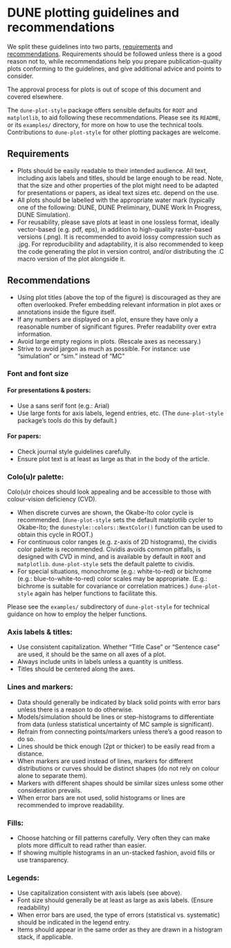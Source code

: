 # DUNE plotting guidelines and recommendations

We split these guidelines into two parts, [requirements](#requirements) and [recommendations](#recommendations).
Requirements should be followed unless there is a good reason not to,
while recommendations help you prepare publication-quality plots conforming to the guidelines,
and give additional advice and points to consider.

The approval process for plots is out of scope of this document and covered elsewhere.

The `dune-plot-style` package offers sensible defaults for `ROOT` and `matplotlib`, to aid following these recommendations.
Please see its `README`, or its `examples/` directory, for more on how to use the technical tools.
Contributions to `dune-plot-style` for other plotting packages are welcome.

## Requirements

- Plots should be easily readable to their intended audience.
All text, including axis labels and titles, should be large enough to be read.
Note, that the size and other properties of the plot might need to be adapted for presentations or papers,
as ideal text sizes etc. depend on the use.
- All plots should be labelled with the appropriate water mark (typically one of the following:
DUNE, DUNE Preliminary, DUNE Work In Progress, DUNE Simulation).
- For reusability,
please save plots at least in one lossless format,
ideally vector-based (e.g. pdf, eps),
in addition to high-quality raster-based versions (.png).
It is recommended to avoid lossy compression such as .jpg.
For reproducibility and adaptability,
it is also recommended to keep the code generating the plot in version control,
and/or distributing the .C macro version of the plot alongside it.

## Recommendations

- Using plot titles (above the top of the figure) is discouraged as they are often overlooked.
Prefer embedding relevant information in plot axes or annotations inside the figure itself.
- If any numbers are displayed on a plot,
ensure they have only a reasonable number of significant figures. 
Prefer readability over extra information.
- Avoid large empty regions in plots.
(Rescale axes as necessary.)
- Strive to avoid jargon as much as possible.
For instance: use “simulation” or “sim.” instead of “MC”

### Font and font size

#### For presentations & posters:

- Use a sans serif font (e.g.: Arial)
- Use large fonts for axis labels, legend entries, etc.  (The `dune-plot-style` package’s tools do this by default.)

#### For papers:

- Check journal style guidelines carefully.
- Ensure plot text is at least as large as that in the body of the article. 

### Colo(u)r palette:
Colo(u)r choices should look appealing and be accessible to those with colour-vision deficiency (CVD).
- When discrete curves are shown, the Okabe-Ito color cycle is recommended.
  (`dune-plot-style` sets the default matplotlib cycler to Okabe-Ito; 
   the `dunestyle::colors::NextColor()` function can be used to obtain this cycle in ROOT.)
- For continuous color ranges (e.g. z-axis of 2D histograms), the cividis color palette is recommended.
  Cividis avoids common pitfalls,  is designed with CVD in mind,
  and is available by default in `ROOT` and `matplotlib`.
  `dune-plot-style` sets the default palette to cividis.
- For special situations, monochrome (e.g.: white-to-red) or bichrome (e.g.: blue-to-white-to-red)
  color scales may be appropriate.  (E.g.: bichrome is suitable for covariance or correlation matrices.)
  `dune-plot-style` again has helper functions to facilitate this.

Please see the `examples/` subdirectory of `dune-plot-style` for technical guidance
on how to employ the helper functions.

### Axis labels & titles:

- Use consistent capitalization. 
Whether “Title Case” or “Sentence case” are used,
it should be the same on all axes of a plot.
- Always include units in labels unless a quantity is unitless.
- Titles should be centered along the axes.

### Lines and markers:

- Data should generally be indicated by black solid points with error bars unless there is a reason to do otherwise.
- Models/simulation should be lines or step-histograms to differentiate from data (unless statistical uncertainty of MC sample is significant).
- Refrain from connecting points/markers unless there’s a good reason to do so.
- Lines should be thick enough (2pt or thicker) to be easily read from a distance.
- When markers are used instead of lines,
markers for different distributions or curves should be distinct shapes (do not rely on colour alone to separate them).
- Markers with different shapes should be similar sizes unless some other consideration prevails.
- When error bars are not used,
solid histograms or lines are recommended to improve readability.

### Fills:

- Choose hatching or fill patterns carefully.
Very often they can make plots more difficult to read rather than easier.
- If showing multiple histograms in an un-stacked fashion,
avoid fills or use transparency.

### Legends:

- Use capitalization consistent with axis labels (see above).
- Font size should generally be at least as large as axis labels. (Ensure readability)
- When error bars are used,
the type of errors (statistical vs. systematic) should be indicated in the legend entry.
- Items should appear in the same order as they are drawn in a histogram stack, if applicable.
